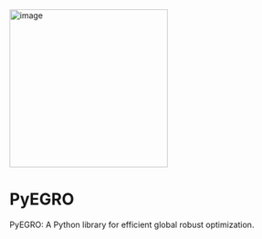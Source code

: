 <img width="277" alt="image" src="https://github.com/user-attachments/assets/394b98e4-2675-4d62-8f6b-c79b355a1a80" />

# PyEGRO
PyEGRO: A Python library for efficient global robust optimization.

